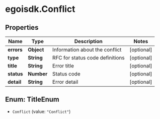 # egoisdk.Conflict

## Properties

Name | Type | Description | Notes
------------ | ------------- | ------------- | -------------
**errors** | **Object** | Information about the conflict | [optional] 
**type** | **String** | RFC for status code definitions | [optional] 
**title** | **String** | Error title | [optional] 
**status** | **Number** | Status code | [optional] 
**detail** | **String** | Error detail | [optional] 



## Enum: TitleEnum


* `Conflict` (value: `"Conflict"`)




